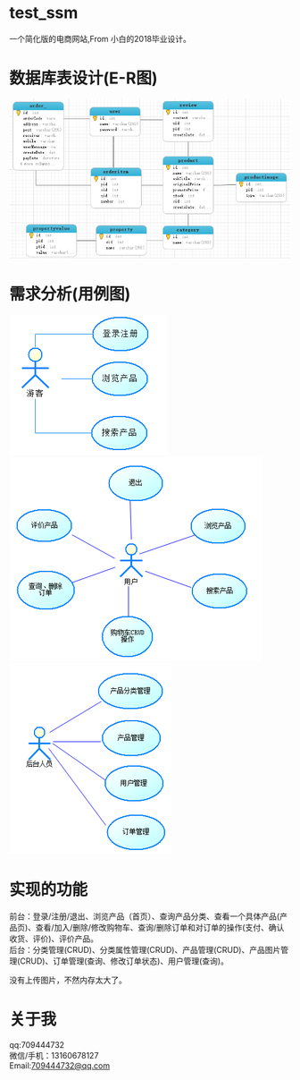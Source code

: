 # test_ssm
一个简化版的电商网站,From 小白的2018毕业设计。

# 数据库表设计(E-R图)
![image](https://github.com/Java-small-white/test_ssm/blob/master/img-folder/mysql%20E-R.PNG?raw=true)

# 需求分析(用例图)
![image]( https://github.com/Java-small-white/test_ssm/blob/master/img-folder/Tourist.PNG?raw=true )
![image]( https://github.com/Java-small-white/test_ssm/blob/master/img-folder/User.PNG?raw=true )
![image]( https://github.com/Java-small-white/test_ssm/blob/master/img-folder/Admin.PNG?raw=true )

# 实现的功能
前台：登录/注册/退出、浏览产品（首页）、查询产品分类、查看一个具体产品(产品页)、查看/加入/删除/修改购物车、查询/删除订单和对订单的操作(支付、确认收货、评价)、评价产品。  
后台：分类管理(CRUD)、分类属性管理(CRUD)、产品管理(CRUD)、产品图片管理(CRUD)、订单管理(查询、修改订单状态)、用户管理(查询)。

没有上传图片，不然内存太大了。

# 关于我
qq:709444732  
微信/手机：13160678127  
Email:709444732@qq.com
